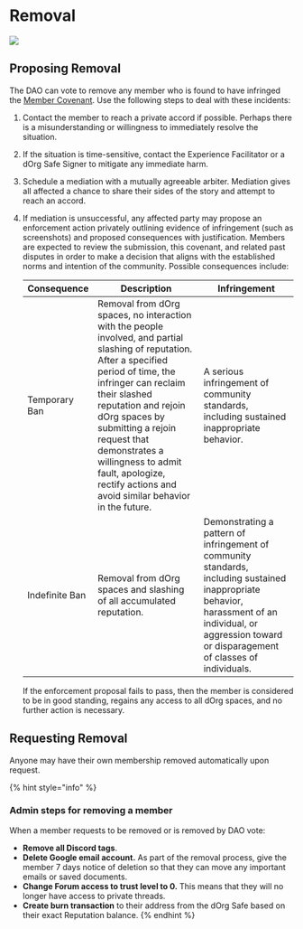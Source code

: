 # Removal



![](https://media2.giphy.com/media/TrOMR6REnWN1u/giphy.gif?cid=ecf05e475olmysndp9wciiouoodkrlec1hne62jdz46l16yp\&rid=giphy.gif\&ct=g)

## Proposing Removal

The DAO can vote to remove any member who is found to have infringed the [Member Covenant](../covenant.md). Use the following steps to deal with these incidents:

1. Contact the member to reach a private accord if possible. Perhaps there is a misunderstanding or willingness to immediately resolve the situation.
2. If the situation is time-sensitive, contact the Experience Facilitator or a dOrg Safe Signer to mitigate any immediate harm.
3. Schedule a mediation with a mutually agreeable arbiter. Mediation gives all affected a chance to share their sides of the story and attempt to reach an accord.
4.  If mediation is unsuccessful, any affected party may propose an enforcement action privately outlining evidence of infringement (such as screenshots) and proposed consequences with justification. Members are expected to review the submission, this covenant, and related past disputes in order to make a decision that aligns with the established norms and intention of the community. Possible consequences include:

    | Consequence    | Description                                                                                                                                                                                                                                                                                                                                                            | Infringement                                                                                                                                                                                              |
    | -------------- | ---------------------------------------------------------------------------------------------------------------------------------------------------------------------------------------------------------------------------------------------------------------------------------------------------------------------------------------------------------------------- | --------------------------------------------------------------------------------------------------------------------------------------------------------------------------------------------------------- |
    | Temporary Ban  | Removal from dOrg spaces, no interaction with the people involved, and partial slashing of reputation. After a specified period of time, the infringer can reclaim their slashed reputation and rejoin dOrg spaces by submitting a rejoin request that demonstrates a willingness to admit fault, apologize, rectify actions and avoid similar behavior in the future. | A serious infringement of community standards, including sustained inappropriate behavior.                                                                                                                |
    | Indefinite Ban | Removal from dOrg spaces and slashing of all accumulated reputation.                                                                                                                                                                                                                                                                                                   | Demonstrating a pattern of infringement of community standards, including sustained inappropriate behavior, harassment of an individual, or aggression toward or disparagement of classes of individuals. |

    If the enforcement proposal fails to pass, then the member is considered to be in good standing, regains any access to all dOrg spaces, and no further action is necessary.&#x20;

## Requesting Removal

Anyone may have their own membership removed automatically upon request.



{% hint style="info" %}
### Admin steps for removing a member

When a member requests to be removed or is removed by DAO vote:

* **Remove all Discord tags**.
* **Delete Google email account.** As part of the removal process, give the member 7 days notice of deletion so that they can move any important emails or saved documents.
* **Change Forum access to trust level to 0.** This means that they will no longer have access to private threads.
* **Create burn transaction** to their address from the dOrg Safe based on their exact Reputation balance.
{% endhint %}
